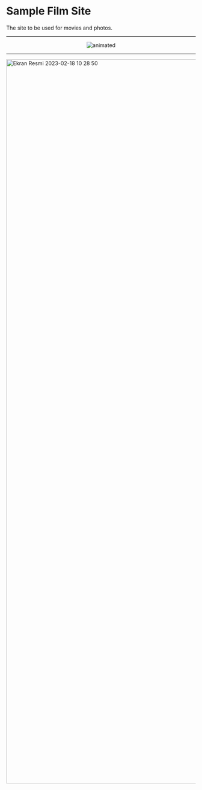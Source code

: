 <h1>Sample Film Site</h1>
<p>The site to be used for movies and photos.</p>
<hr>

<p align="center">
  <img src="https://user-images.githubusercontent.com/105823500/220985064-d5f2e4e6-b6ac-40d5-879a-ddcfe7156c56.gif" alt="animated" />
</p>

<hr>
<img width="1920" alt="Ekran Resmi 2023-02-18 10 28 50" src="https://user-images.githubusercontent.com/105823500/219852904-345964ae-996d-4581-8c8d-d90c367c3caa.png">

